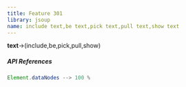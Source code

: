 ```yaml
---
title: Feature 301
library: jsoup
name: include text,be text,pick text,pull text,show text
---
```


**text**->(include,be,pick,pull,show)

##### API References

```java
Element.dataNodes --> 100 %
```
